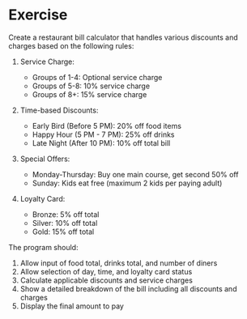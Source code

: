 # Exercise

Create a restaurant bill calculator that handles various discounts and charges based on the following rules:

1. Service Charge:
   - Groups of 1-4: Optional service charge
   - Groups of 5-8: 10% service charge
   - Groups of 8+: 15% service charge

2. Time-based Discounts:
   - Early Bird (Before 5 PM): 20% off food items
   - Happy Hour (5 PM - 7 PM): 25% off drinks
   - Late Night (After 10 PM): 10% off total bill

3. Special Offers:
   - Monday-Thursday: Buy one main course, get second 50% off
   - Sunday: Kids eat free (maximum 2 kids per paying adult)

4. Loyalty Card:
   - Bronze: 5% off total
   - Silver: 10% off total
   - Gold: 15% off total

The program should:
1. Allow input of food total, drinks total, and number of diners
2. Allow selection of day, time, and loyalty card status
3. Calculate applicable discounts and service charges
4. Show a detailed breakdown of the bill including all discounts and charges
5. Display the final amount to pay

